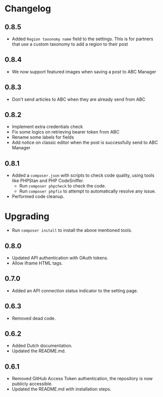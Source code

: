 # Changelog

## 0.8.5
* Added `Region taxonomy name` field to the settings. This is for partners that use a custom taxonomy to add
  a region to their post

## 0.8.4
* We now support featured images when saving a post to ABC Manager

## 0.8.3
* Don't send articles to ABC when they are already send from ABC

## 0.8.2
* Implement extra credentials check
* Fix some logics on retrieving bearer token from ABC
* Rename some labels for fields
* Add notice on classic editor when the post is successfully send to ABC Manager

## 0.8.1
* Added a `composer.json` with scripts to check code quality, using tools like PHPStan and PHP CodeSniffer.
  * Run `composer phpcheck` to check the code.
  * Run `composer phpfix` to attempt to automatically resolve any issue.
* Performed code cleanup.

# Upgrading
* Run `composer install` to install the above mentioned tools.

## 0.8.0
* Updated API authentication with OAuth tokens.
* Allow iframe HTML tags.

## 0.7.0
* Added an API connection status indicator to the setting page.

## 0.6.3
* Removed dead code.

## 0.6.2
* Added Dutch documentation.
* Updated the README.md.

## 0.6.1
* Removed GitHub Access Token authentication, the repository is now publicly accessible.
* Updated the README.md with installation steps.

